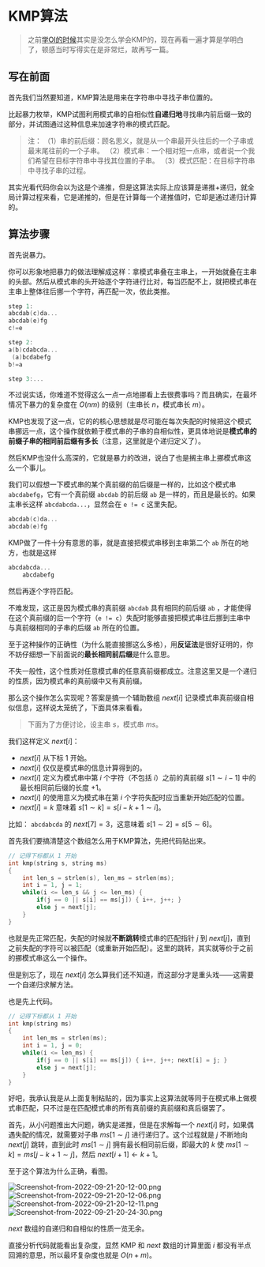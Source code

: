 # KMP算法

> 之前[学OI的时候](https://www.cnblogs.com/DarkValkyrie/p/11268983.html)其实是没怎么学会KMP的，现在再看一遍才算是学明白了，顿感当时写得实在是非常烂，故再写一篇。

## 写在前面

首先我们当然要知道，KMP算法是用来在字符串中寻找子串位置的。

比起暴力枚举，KMP试图利用模式串的自相似性**自递归地**寻找串内前后缀一致的部分，并试图通过这种信息来加速字符串的模式匹配。

> 注：
> （1）串的前后缀：顾名思义，就是从一个串最开头往后的一个子串或最末尾往前的一个子串。
> （2）模式串：一个相对短一点串，或者说一个我们希望在目标字符串中寻找其位置的子串。
> （3）模式匹配：在目标字符串中寻找子串的过程。

其实光看代码你会以为这是个递推，但是这算法实际上应该算是递推+递归，就全局计算过程来看，它是递推的，但是在计算每一个递推值时，它却是通过递归计算的。

## 算法步骤

首先说暴力。

你可以形象地把暴力的做法理解成这样：拿模式串叠在主串上，一开始就叠在主串的头部。然后从模式串的头开始逐个字符进行比对，每当匹配不上，就把模式串在主串上整体往后挪一个字符，再匹配一次，依此类推。

```cpp
step 1:
abcdab(c)da...
abcdab(e)fg
c!=e

step 2:
a(b)cdabcda...
 (a)bcdabefg
b!=a

step 3:...
```

不过说实话，你难道不觉得这么一点一点地挪看上去很费事吗？而且确实，在最坏情况下暴力的复杂度在 $O(nm)$ 的级别（主串长 $n$，模式串长 $m$）。

KMP也发现了这一点，它的的核心思想就是尽可能在每次失配的时候把这个模式串挪远一点，这个操作就依赖于模式串的子串的自相似性，更具体地说是**模式串的前缀子串的相同前后缀有多长**（注意，这里就是个递归定义了）。

然后KMP也没什么高深的，它就是暴力的改进，说白了也是搁主串上挪模式串这么一个事儿。

我们可以假想一下模式串的某个真前缀的前后缀是一样的，比如这个模式串 `abcdabefg`，它有一个真前缀 `abcdab` 的前后缀 `ab` 是一样的，而且是最长的。如果主串长这样 `abcdabcda...`，显然会在 `e != c` 这里失配。

```cpp
abcdab(c)da...
abcdab(e)fg
```

KMP做了一件十分有意思的事，就是直接把模式串移到主串第二个 `ab` 所在的地方，也就是这样

```cpp
abcdabcda...
    abcdabefg
```

然后再逐个字符匹配。

不难发现，这正是因为模式串的真前缀 `abcdab` 具有相同的前后缀 `ab` ，才能使得在这个真前缀的后一个字符（`e != c`）失配时能够直接把模式串往后挪到主串中与真前缀相同的子串的后缀 `ab` 所在的位置。

至于这种操作的正确性（为什么能直接挪这么多格），用**反证法**是很好证明的，你不妨仔细想一下前面说的**最长相同前后缀**是什么意思。

不失一般性，这个性质对任意模式串的任意真前缀都成立。注意这里又是一个递归的性质，因为模式串的真前缀中又有真前缀。

那么这个操作怎么实现呢？答案是搞一个辅助数组 $next[i]$ 记录模式串真前缀自相似信息，这样说太笼统了，下面具体来看看。

> 下面为了方便讨论，设主串 $s$，模式串 $ms$。

我们这样定义 $next[i]$：

* $next[i]$ 从下标 $1$ 开始。
* $next[i]$ 仅仅是模式串的信息计算得到的。
* $next[i]$ 定义为模式串中第 $i$ 个字符（不包括 $i$）之前的真前缀 $s[1\sim i - 1]$ 中的最长相同前后缀的长度 $+1$。
* $next[i]$ 的使用意义为模式串在第 $i$ 个字符失配时应当重新开始匹配的位置。
* $next[i] = k$ 意味着 $s[1\sim k] = s[i - k + 1\sim i]$。

比如： `abcdabcda` 的 $next[7] = 3$，这意味着 $s[1\sim 2] = s[5\sim 6]$。

首先我们要搞清楚这个数组怎么用于KMP算法，先把代码贴出来。

```cpp
// 记得下标都从 1 开始
int kmp(string s, string ms)
{
    int len_s = strlen(s), len_ms = strlen(ms);
    int i = 1, j = 1;
    while(i <= len_s && j <= len_ms) {
        if(j == 0 || s[i] == ms[j]) { i++, j++; }
        else j = next[j];
    }
}
```

也就是先正常匹配，失配的时候就**不断跳转**模式串的匹配指针 $j$ 到 $next[j]$，直到之前失配的字符可以被匹配（或重新开始匹配）。这里的跳转，其实就等价于之前的挪模式串这么一个操作。

但是别忘了，现在 $next[i]$ 怎么算我们还不知道，而这部分才是重头戏——这需要一个自递归求解方法。

也是先上代码。

```cpp
// 记得下标都从 1 开始
int kmp(string ms)
{
    int len_ms = strlen(ms);
    int i = 1, j = 0;
    while(i <= len_ms) {
        if(j == 0 || s[i] == ms[j]) { i++, j++; next[i] = j; }
        else j = next[j];
    }
}
```

好吧，我承认我是从上面复制粘贴的，因为事实上这算法就等同于在模式串上做模式串匹配，只不过是在匹配模式串的所有真前缀的真前缀和真后缀罢了。

首先，从小问题推出大问题，确实是递推，但是在求解每一个 $next[i]$ 时，如果偶遇失配的情况，就需要对子串 $ms[1\sim j]$ 进行递归了。这个过程就是 $j$ 不断地向 $next[j]$ 跳转，直到此时 $ms[1\sim j]$ 拥有最长相同前后缀，即最大的 $k$ 使 $ms[1\sim k] = ms[j - k + 1\sim j]$，然后 $next[i + 1] \leftarrow k + 1$。

至于这个算法为什么正确，看图。

![Screenshot-from-2022-09-21-20-12-00.png](http://image.tjzfile.xyz/images/2022/09/21/Screenshot-from-2022-09-21-20-12-00.png)
![Screenshot-from-2022-09-21-20-12-06.png](http://image.tjzfile.xyz/images/2022/09/21/Screenshot-from-2022-09-21-20-12-06.png)
![Screenshot-from-2022-09-21-20-12-11.png](http://image.tjzfile.xyz/images/2022/09/21/Screenshot-from-2022-09-21-20-12-11.png)
![Screenshot-from-2022-09-21-20-24-30.png](http://image.tjzfile.xyz/images/2022/09/21/Screenshot-from-2022-09-21-20-24-30.png)

$next$ 数组的自递归和自相似的性质一览无余。

直接分析代码就能看出复杂度，显然 KMP 和 $next$ 数组的计算里面 $i$ 都没有半点回溯的意思，所以最坏复杂度也就是 $O(n + m)$。